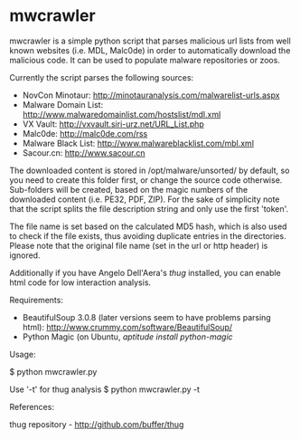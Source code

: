 mwcrawler
=========

mwcrawler is a simple python script that parses malicious url lists from well 
known websites (i.e. MDL, Malc0de) in order to automatically download
the malicious code. It can be used to populate malware repositories or zoos.

Currently the script parses the following sources:
- NovCon Minotaur:
	http://minotauranalysis.com/malwarelist-urls.aspx
- Malware Domain List:
	http://www.malwaredomainlist.com/hostslist/mdl.xml
- VX Vault:
	http://vxvault.siri-urz.net/URL_List.php
- Malc0de:
	http://malc0de.com/rss
- Malware Black List:
	http://www.malwareblacklist.com/mbl.xml
- Sacour.cn:
	http://www.sacour.cn

The downloaded content is stored in /opt/malware/unsorted/ by default, so you 
need to create this folder first, or change the source code otherwise.
Sub-folders will be created, based on the magic numbers of the downloaded
content (i.e. PE32, PDF, ZIP). For the sake of simplicity note that the script
splits the file description string and only use the first 'token'.

The file name is set based on the calculated MD5 hash, which is also used to
check if the file exists, thus avoiding duplicate entries in the directories.
Please note that the original file name (set in the url or http header) is 
ignored.

Additionally if you have Angelo Dell'Aera's *thug* installed, you can enable 
html code for low interaction analysis.


Requirements:

- BeautifulSoup 3.0.8 (later versions seem to have problems parsing html):
	http://www.crummy.com/software/BeautifulSoup/
- Python Magic (on Ubuntu, *aptitude install python-magic*


Usage:

$ python mwcrawler.py

Use '-t' for thug analysis
$ python mwcrawler.py -t


References:

thug repository - http://github.com/buffer/thug
